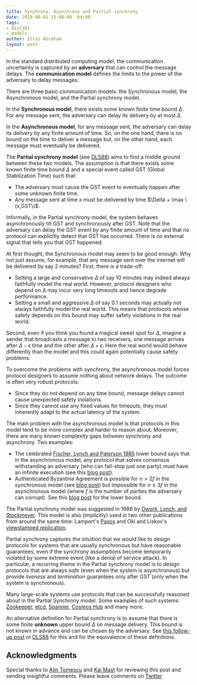 ```yaml
---
title: Synchrony, Asynchrony and Partial synchrony
date: 2019-06-01 15:00:00 -04:00
tags:
- dist101
- models
author: Ittai Abraham
layout: post
---
```


In the standard distributed computing model, the communication uncertainty is captured by an **adversary** that can control the message delays. The **communication model** defines the limits to the power of the adversary to delay messages. 

There are three basic communication models: the Synchronous model, the Asynchronous model, and the Partial synchrony model.


In the **Synchronous model**, there exists some known finite time bound $\Delta$. For any message sent, the adversary can delay its delivery by at most $\Delta$.

In the **Asynchronous model**, for any message sent, the adversary can delay its delivery by any finite amount of time. So, on the one hand, there is no bound on the time to deliver a message but, on the other hand, each message must eventually be delivered.

The **Partial synchrony model** (see [DLS88](https://groups.csail.mit.edu/tds/papers/Lynch/jacm88.pdf)) aims to find a middle ground between these two models. The assumption is that there exists some known finite time bound $\Delta$ and a special event called GST (Global Stabilization Time) such that:
* The adversary must cause the GST event to eventually happen after some unknown finite time. 
* Any message sent at time $x$ must be delivered by time $\Delta + \max \(x,GST\)$.

Informally,  in the Partial synchrony model, the system behaves asynchronously till GST and synchronously after GST. Note that the adversary can delay the GST event by any finite amount of time and that no protocol can explicitly detect that GST has occurred. There is no external signal that tells you that GST happened.

At first thought, the Synchronous model may seem to be good enough. Why not just assume, for example, that any message sent over the internet will be delivered by say 2 minutes? First, there is a trade-off:
* Setting a large and conservative $\Delta$ of say 10 minutes may indeed always faithfully model the real world. However, protocol designers who depend on $\Delta$ may incur very long timeouts and hence degrade performance.
* Setting a small and aggressive $\Delta$ of say 0.1 seconds may actually not always faithfully model the real world. This means that protocols whose safety depends on this bound may suffer safety violations in the real world.

Second, even if you think you found a magical sweet spot for $\Delta$, imagine a sender that broadcasts a message to two receivers, one message arrives after $\Delta - \epsilon$ time and the other after $\Delta + \epsilon$. Here the real world would behave differently than the model and this could again potentially cause safety problems.

To overcome the problems with synchrony, the asynchronous model forces protocol designers to assume nothing about network delays. The outcome is often very robust protocols: 
* Since they do not depend on any time bound, message delays cannot cause unexpected safety violations.
* Since they cannot use any fixed values for timeouts, they must inherently adapt to the actual latency of the system.

The main problem with the asynchronous model is that protocols in this model tend to be more complex and harder to reason about. Moreover, there are many known complexity gaps between synchrony and asynchrony. Two examples:
* The celebrated [Fischer, Lynch and Paterson 1985](https://groups.csail.mit.edu/tds/papers/Lynch/jacm85.pdf) lower bound says that in the asynchronous model, any protocol that solves consensus withstanding an adversary (who can fail-stop just one party) must have an infinite execution (see this [blog post](https://decentralizedthoughts.github.io/2019-12-15-asynchrony-uncommitted-lower-bound/)).
* Authenticated Byzantine Agreement is possible for $n>2f$ in the synchronous model (see [blog post](https://decentralizedthoughts.github.io/2019-11-11-authenticated-synchronous-bft/)) but impossible for $n \leq 3f$ in the asynchronous model (where $f$ is the number of parties the adversary can corrupt). See this [blog post](https://decentralizedthoughts.github.io/2019-06-25-on-the-impossibility-of-byzantine-agreement-for-n-equals-3f-in-partial-synchrony/) for the lower bound.

The Partial synchrony model was suggested in 1988 by [Dwork, Lynch, and Stockmeyer](https://groups.csail.mit.edu/tds/papers/Lynch/jacm88.pdf). This model is also (implicitly) used in two other publications from around the same time:  Lamport's [Paxos](https://lamport.azurewebsites.net/pubs/lamport-paxos.pdf) and Oki and Liskov's [viewstamped replication](https://dl.acm.org/citation.cfm?id=62549).

Partial synchrony captures the intuition that we would like to design protocols for systems that are usually synchronous but have reasonable guarantees, even if the synchrony assumptions become temporarily violated by some extreme event (like a denial of service attack). In particular, a recurring theme in the Partial synchrony model is to design protocols that are always _safe_ (even when the system is asynchronous) but provide _liveness_ and _termination_ guarantees only after GST (only when the system is synchronous). 

Many large-scale systems use protocols that can be successfully reasoned about in the Partial Synchrony model. Some examples of such systems: [Zookeeper](https://zookeeper.apache.org/), [etcd](https://github.com/etcd-io/etcd), [Spanner](https://cloud.google.com/spanner/), [Cosmos Hub](https://hub.cosmos.network/) and many more.

An alternative definition for Partial synchrony is to assume that there is some finite **unknown** upper bound $\Delta$ on message delivery. This bound is not known in advance and can be chosen by the adversary. See [this follow-up post](https://decentralizedthoughts.github.io/2019-09-13-flavours-of-partial-synchrony/) or [DLS88](https://groups.csail.mit.edu/tds/papers/Lynch/jacm88.pdf) for this and for the equivalence of these definitions.

## Acknowledgments
Special thanks to [Alin Tomescu](http://twitter.com/alinush407) and [Kai Mast](https://kai-mast.de/) for reviewing this post and sending insightful comments. 
Please leave comments on [Twitter](https://twitter.com/ittaia/status/1140328864788504581?s=20)
